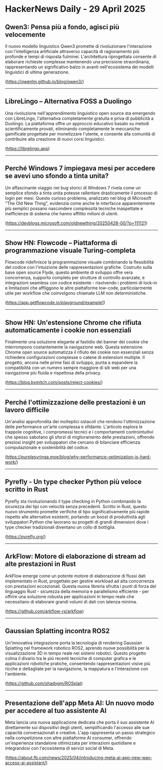 # HackerNews Daily - 29 April 2025

## Qwen3: Pensa più a fondo, agisci più velocemente

Il nuovo modello linguistico Qwen3 promette di rivoluzionare l'interazione con l'intelligenza artificiale attraverso capacità di ragionamento più profonde e tempi di risposta fulminei. L'architettura riprogettata consente di elaborare richieste complesse mantenendo una precisione straordinaria, rappresentando un significativo balzo in avanti nell'ecosistema dei modelli linguistici di ultima generazione.

(https://qwenlm.github.io/blog/qwen3/)

---

## LibreLingo – Alternativa FOSS a Duolingo

Una rivoluzione nell'apprendimento linguistico open source sta emergendo con LibreLingo, l'alternativa completamente gratuita e priva di pubblicità a Duolingo. La piattaforma offre un approccio educativo basato su metodi scientificamente provati, eliminando completamente le meccaniche gamificate progettate per monetizzare l'utente, e consente alla comunità di contribuire alla creazione di nuovi corsi linguistici.

(https://librelingo.app)

---

## Perché Windows 7 impiegava mesi per accedere se avevi uno sfondo a tinta unita?

Un affascinante viaggio nei bug storici di Windows 7 rivela come un semplice sfondo a tinta unita potesse rallentare drasticamente il processo di login per mesi. Questo curioso problema, analizzato nel blog di Microsoft "The Old New Thing", evidenzia come anche le interfacce apparentemente più semplici possano nascondere complessità tecniche inaspettate e inefficienze di sistema che hanno afflitto milioni di utenti.

(https://devblogs.microsoft.com/oldnewthing/20250428-00/?p=111121)

---

## Show HN: Flowcode – Piattaforma di programmazione visuale Turing-completa

Flowcode ridefinisce la programmazione visuale combinando la flessibilità del codice con l'intuizione delle rappresentazioni grafiche. Costruito sulla base open source Flyde, questo ambiente di sviluppo offre vera concorrenza, supporto completo per strutture di controllo avanzate, e integrazioni seamless con codice esistente - risolvendo i problemi di lock-in e limitazioni che affliggono le altre piattaforme low-code, particolarmente utile per workflow che coinvolgono chiamate LLM non deterministiche.

(https://app.getflowcode.io/playground/example1)

---

## Show HN: Un'estensione Chrome che rifiuta automaticamente i cookie non essenziali

Finalmente una soluzione elegante al fastidio dei banner dei cookie che interrompono costantemente la navigazione web. Questa estensione Chrome open source automatizza il rifiuto dei cookie non essenziali senza richiedere configurazioni complesse o catene di estensioni multiple. Il progetto, ancora nelle prime fasi di sviluppo, punta a espandere la compatibilità con un numero sempre maggiore di siti web per una navigazione più fluida e rispettosa della privacy.

(https://blog.bymitch.com/posts/reject-cookies/)

---

## Perché l'ottimizzazione delle prestazioni è un lavoro difficile

Un'analisi approfondita dei molteplici ostacoli che rendono l'ottimizzazione delle performance un'arte complessa e sfidante. L'articolo esplora le trappole cognitive, i compromessi tecnici e i comportamenti controintuitivi che spesso sabotano gli sforzi di miglioramento delle prestazioni, offrendo preziosi insight per sviluppatori che cercano di bilanciare efficienza computazionale e sostenibilità del codice.

(https://purplesyringa.moe/blog/why-performance-optimization-is-hard-work/)

---

## Pyrefly - Un type checker Python più veloce scritto in Rust

Pyrefly sta rivoluzionando il type checking in Python combinando la sicurezza dei tipi con velocità senza precedenti. Scritto in Rust, questo nuovo strumento promette verifiche di tipo significativamente più rapide rispetto alle alternative esistenti, portando un boost di produttività agli sviluppatori Python che lavorano su progetti di grandi dimensioni dove i type checker tradizionali diventano un collo di bottiglia.

(https://pyrefly.org/)

---

## ArkFlow: Motore di elaborazione di stream ad alte prestazioni in Rust

ArkFlow emerge come un potente motore di elaborazione di flussi dati implementato in Rust, progettato per gestire workload ad alta concorrenza con prestazioni eccezionali. Questa nuova libreria sfrutta i punti di forza del linguaggio Rust - sicurezza della memoria e parallelismo efficiente - per offrire una soluzione robusta per applicazioni in tempo reale che necessitano di elaborare grandi volumi di dati con latenza minima.

(https://github.com/arkflow-rs/arkflow)

---

## Gaussian Splatting incontra ROS2

Un'innovativa integrazione porta la tecnologia di rendering Gaussian Splatting nel framework robotico ROS2, aprendo nuove possibilità per la visualizzazione 3D in tempo reale nei sistemi robotici. Questo progetto colma il divario tra le più recenti tecniche di computer grafica e le applicazioni robotiche pratiche, consentendo rappresentazioni visive più ricche e dettagliate per la navigazione, la mappatura e l'interazione con l'ambiente.

(https://github.com/shadygm/ROSplat)

---

## Presentazione dell'app Meta AI: Un nuovo modo per accedere al tuo assistente AI

Meta lancia una nuova applicazione dedicata che porta il suo assistente AI direttamente sui dispositivi degli utenti, semplificando l'accesso alle sue capacità conversazionali e creative. L'app rappresenta un passo strategico nella competizione con altre piattaforme AI consumer, offrendo un'esperienza standalone ottimizzata per interazioni quotidiane e integrandosi con l'ecosistema di servizi social di Meta.

(https://about.fb.com/news/2025/04/introducing-meta-ai-app-new-way-access-ai-assistant/)